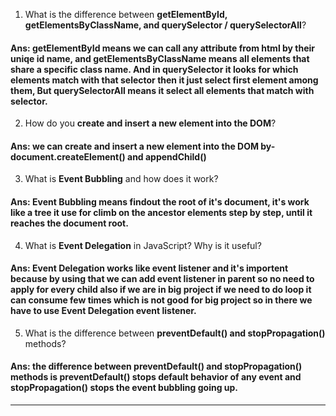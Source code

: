 1. What is the difference between **getElementById, getElementsByClassName, and querySelector / querySelectorAll**?
#### **Ans:** getElementById means we can call any attribute from html by their uniqe id name, and getElementsByClassName means all elements that share a specific class name. And in querySelector it looks for which elements match with that selector then it just select first element among them, But querySelectorAll means it select all elements that match with selector.

2. How do you **create and insert a new element into the DOM**?
#### **Ans:** we can create and insert a new element into the DOM by- document.createElement() and appendChild()

3. What is **Event Bubbling** and how does it work?
#### **Ans:** Event Bubbling means findout the root of it's document, it's work like a tree it use for climb on the ancestor elements step by step, until it reaches the document root.

4. What is **Event Delegation** in JavaScript? Why is it useful?
#### **Ans:** Event Delegation works like event listener and it's importent because by using that we can add event listener in parent so no need to apply for every child also if we are in big project if we need to do loop it can consume few times which is not good for big project so in there we have to use Event Delegation event listener.

5. What is the difference between **preventDefault() and stopPropagation()** methods?
#### **Ans:** the difference between preventDefault() and stopPropagation() methods is preventDefault() stops default behavior of any event and stopPropagation() stops the event bubbling going up.
---
